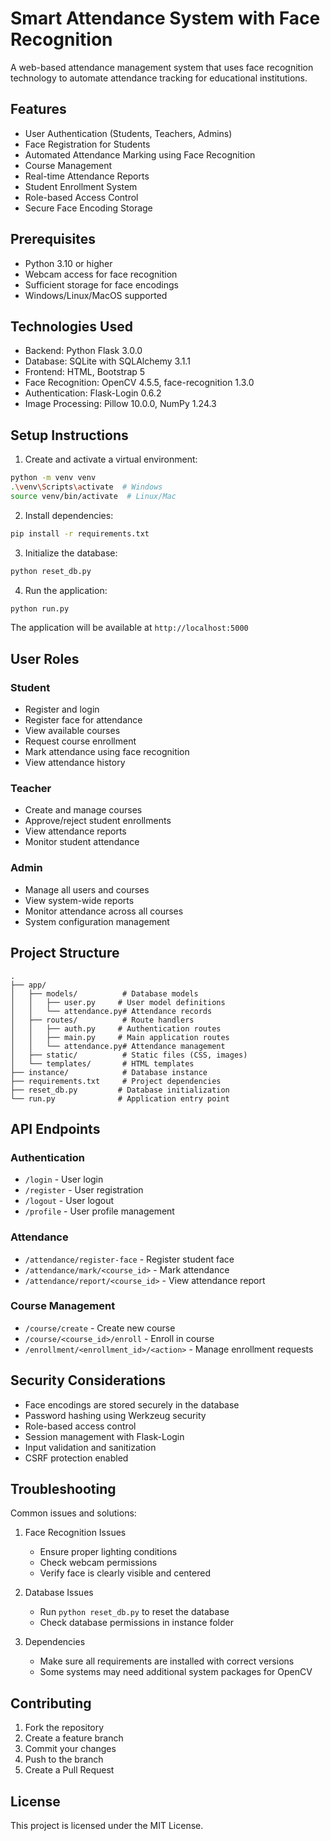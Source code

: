 # Smart Attendance System with Face Recognition

A web-based attendance management system that uses face recognition technology to automate attendance tracking for educational institutions.

## Features

- User Authentication (Students, Teachers, Admins)
- Face Registration for Students
- Automated Attendance Marking using Face Recognition
- Course Management
- Real-time Attendance Reports
- Student Enrollment System
- Role-based Access Control
- Secure Face Encoding Storage

## Prerequisites

- Python 3.10 or higher
- Webcam access for face recognition
- Sufficient storage for face encodings
- Windows/Linux/MacOS supported

## Technologies Used

- Backend: Python Flask 3.0.0
- Database: SQLite with SQLAlchemy 3.1.1
- Frontend: HTML, Bootstrap 5
- Face Recognition: OpenCV 4.5.5, face-recognition 1.3.0
- Authentication: Flask-Login 0.6.2
- Image Processing: Pillow 10.0.0, NumPy 1.24.3

## Setup Instructions

1. Create and activate a virtual environment:
```bash
python -m venv venv
.\venv\Scripts\activate  # Windows
source venv/bin/activate  # Linux/Mac
```

2. Install dependencies:
```bash
pip install -r requirements.txt
```

3. Initialize the database:
```bash
python reset_db.py
```

4. Run the application:
```bash
python run.py
```

The application will be available at `http://localhost:5000`

## User Roles

### Student
- Register and login
- Register face for attendance
- View available courses
- Request course enrollment
- Mark attendance using face recognition
- View attendance history

### Teacher
- Create and manage courses
- Approve/reject student enrollments
- View attendance reports
- Monitor student attendance

### Admin
- Manage all users and courses
- View system-wide reports
- Monitor attendance across all courses
- System configuration management

## Project Structure

```
.
├── app/
│   ├── models/          # Database models
│   │   ├── user.py     # User model definitions
│   │   └── attendance.py# Attendance records
│   ├── routes/          # Route handlers
│   │   ├── auth.py     # Authentication routes
│   │   ├── main.py     # Main application routes
│   │   └── attendance.py# Attendance management
│   ├── static/          # Static files (CSS, images)
│   └── templates/       # HTML templates
├── instance/            # Database instance
├── requirements.txt     # Project dependencies
├── reset_db.py         # Database initialization
└── run.py              # Application entry point
```

## API Endpoints

### Authentication
- `/login` - User login
- `/register` - User registration
- `/logout` - User logout
- `/profile` - User profile management

### Attendance
- `/attendance/register-face` - Register student face
- `/attendance/mark/<course_id>` - Mark attendance
- `/attendance/report/<course_id>` - View attendance report

### Course Management
- `/course/create` - Create new course
- `/course/<course_id>/enroll` - Enroll in course
- `/enrollment/<enrollment_id>/<action>` - Manage enrollment requests

## Security Considerations

- Face encodings are stored securely in the database
- Password hashing using Werkzeug security
- Role-based access control
- Session management with Flask-Login
- Input validation and sanitization
- CSRF protection enabled

## Troubleshooting

Common issues and solutions:

1. Face Recognition Issues
   - Ensure proper lighting conditions
   - Check webcam permissions
   - Verify face is clearly visible and centered

2. Database Issues
   - Run `python reset_db.py` to reset the database
   - Check database permissions in instance folder

3. Dependencies
   - Make sure all requirements are installed with correct versions
   - Some systems may need additional system packages for OpenCV

## Contributing

1. Fork the repository
2. Create a feature branch
3. Commit your changes
4. Push to the branch
5. Create a Pull Request

## License

This project is licensed under the MIT License.